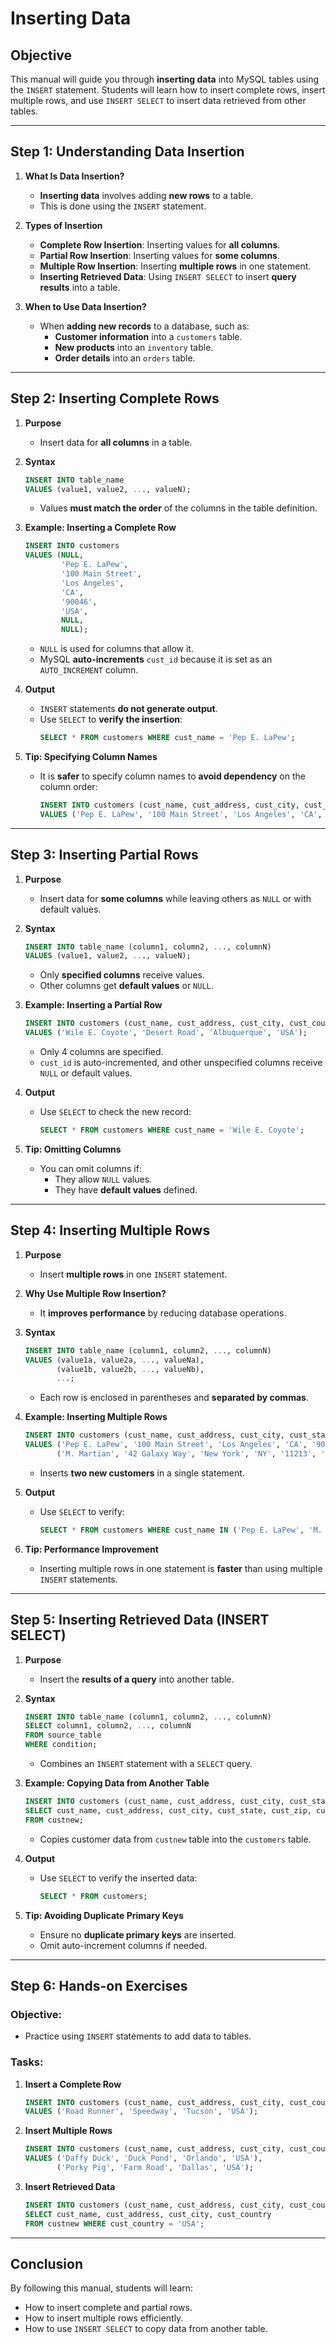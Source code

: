 # **Inserting Data**

## **Objective**
This manual will guide you through **inserting data** into MySQL tables using the `INSERT` statement. Students will learn how to insert complete rows, insert multiple rows, and use `INSERT SELECT` to insert data retrieved from other tables.

---

## **Step 1: Understanding Data Insertion**
1. **What Is Data Insertion?**
   - **Inserting data** involves adding **new rows** to a table.
   - This is done using the `INSERT` statement.

2. **Types of Insertion**
   - **Complete Row Insertion**: Inserting values for **all columns**.
   - **Partial Row Insertion**: Inserting values for **some columns**.
   - **Multiple Row Insertion**: Inserting **multiple rows** in one statement.
   - **Inserting Retrieved Data**: Using `INSERT SELECT` to insert **query results** into a table.

3. **When to Use Data Insertion?**
   - When **adding new records** to a database, such as:
     - **Customer information** into a `customers` table.
     - **New products** into an `inventory` table.
     - **Order details** into an `orders` table.

---

## **Step 2: Inserting Complete Rows**
1. **Purpose**
   - Insert data for **all columns** in a table.

2. **Syntax**
   ```sql
   INSERT INTO table_name
   VALUES (value1, value2, ..., valueN);
   ```
   - Values **must match the order** of the columns in the table definition.

3. **Example: Inserting a Complete Row**
   ```sql
   INSERT INTO customers
   VALUES (NULL,
           'Pep E. LaPew',
           '100 Main Street',
           'Los Angeles',
           'CA',
           '90046',
           'USA',
           NULL,
           NULL);
   ```
   - `NULL` is used for columns that allow it.
   - MySQL **auto-increments** `cust_id` because it is set as an `AUTO_INCREMENT` column.

4. **Output**
   - `INSERT` statements **do not generate output**.
   - Use `SELECT` to **verify the insertion**:
     ```sql
     SELECT * FROM customers WHERE cust_name = 'Pep E. LaPew';
     ```

5. **Tip: Specifying Column Names**
   - It is **safer** to specify column names to **avoid dependency** on the column order:
     ```sql
     INSERT INTO customers (cust_name, cust_address, cust_city, cust_state, cust_zip, cust_country)
     VALUES ('Pep E. LaPew', '100 Main Street', 'Los Angeles', 'CA', '90046', 'USA');
     ```

---

## **Step 3: Inserting Partial Rows**
1. **Purpose**
   - Insert data for **some columns** while leaving others as `NULL` or with default values.

2. **Syntax**
   ```sql
   INSERT INTO table_name (column1, column2, ..., columnN)
   VALUES (value1, value2, ..., valueN);
   ```
   - Only **specified columns** receive values.
   - Other columns get **default values** or `NULL`.

3. **Example: Inserting a Partial Row**
   ```sql
   INSERT INTO customers (cust_name, cust_address, cust_city, cust_country)
   VALUES ('Wile E. Coyote', 'Desert Road', 'Albuquerque', 'USA');
   ```
   - Only 4 columns are specified.
   - `cust_id` is auto-incremented, and other unspecified columns receive `NULL` or default values.

4. **Output**
   - Use `SELECT` to check the new record:
     ```sql
     SELECT * FROM customers WHERE cust_name = 'Wile E. Coyote';
     ```

5. **Tip: Omitting Columns**
   - You can omit columns if:
     - They allow `NULL` values.
     - They have **default values** defined.

---

## **Step 4: Inserting Multiple Rows**
1. **Purpose**
   - Insert **multiple rows** in one `INSERT` statement.

2. **Why Use Multiple Row Insertion?**
   - It **improves performance** by reducing database operations.

3. **Syntax**
   ```sql
   INSERT INTO table_name (column1, column2, ..., columnN)
   VALUES (value1a, value2a, ..., valueNa),
          (value1b, value2b, ..., valueNb),
          ...;
   ```
   - Each row is enclosed in parentheses and **separated by commas**.

4. **Example: Inserting Multiple Rows**
   ```sql
   INSERT INTO customers (cust_name, cust_address, cust_city, cust_state, cust_zip, cust_country)
   VALUES ('Pep E. LaPew', '100 Main Street', 'Los Angeles', 'CA', '90046', 'USA'),
          ('M. Martian', '42 Galaxy Way', 'New York', 'NY', '11213', 'USA');
   ```
   - Inserts **two new customers** in a single statement.

5. **Output**
   - Use `SELECT` to verify:
     ```sql
     SELECT * FROM customers WHERE cust_name IN ('Pep E. LaPew', 'M. Martian');
     ```

6. **Tip: Performance Improvement**
   - Inserting multiple rows in one statement is **faster** than using multiple `INSERT` statements.

---

## **Step 5: Inserting Retrieved Data (INSERT SELECT)**
1. **Purpose**
   - Insert the **results of a query** into another table.

2. **Syntax**
   ```sql
   INSERT INTO table_name (column1, column2, ..., columnN)
   SELECT column1, column2, ..., columnN
   FROM source_table
   WHERE condition;
   ```
   - Combines an `INSERT` statement with a `SELECT` query.

3. **Example: Copying Data from Another Table**
   ```sql
   INSERT INTO customers (cust_name, cust_address, cust_city, cust_state, cust_zip, cust_country)
   SELECT cust_name, cust_address, cust_city, cust_state, cust_zip, cust_country
   FROM custnew;
   ```
   - Copies customer data from `custnew` table into the `customers` table.

4. **Output**
   - Use `SELECT` to verify the inserted data:
     ```sql
     SELECT * FROM customers;
     ```

5. **Tip: Avoiding Duplicate Primary Keys**
   - Ensure no **duplicate primary keys** are inserted.
   - Omit auto-increment columns if needed.

---

## **Step 6: Hands-on Exercises**
### **Objective:**
- Practice using `INSERT` statements to add data to tables.

### **Tasks:**
1. **Insert a Complete Row**
   ```sql
   INSERT INTO customers (cust_name, cust_address, cust_city, cust_country)
   VALUES ('Road Runner', 'Speedway', 'Tucson', 'USA');
   ```
2. **Insert Multiple Rows**
   ```sql
   INSERT INTO customers (cust_name, cust_address, cust_city, cust_country)
   VALUES ('Daffy Duck', 'Duck Pond', 'Orlando', 'USA'),
          ('Porky Pig', 'Farm Road', 'Dallas', 'USA');
   ```
3. **Insert Retrieved Data**
   ```sql
   INSERT INTO customers (cust_name, cust_address, cust_city, cust_country)
   SELECT cust_name, cust_address, cust_city, cust_country
   FROM custnew WHERE cust_country = 'USA';
   ```

---

## **Conclusion**
By following this manual, students will learn:
- How to insert complete and partial rows.
- How to insert multiple rows efficiently.
- How to use `INSERT SELECT` to copy data from another table.